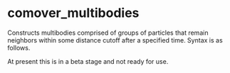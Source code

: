 <h1>comover_multibodies</h1>

Constructs multibodies comprised of groups of particles that remain neighbors within some distance cutoff after a specified time. Syntax is as follows.

At present this is in a beta stage and not ready for use.
